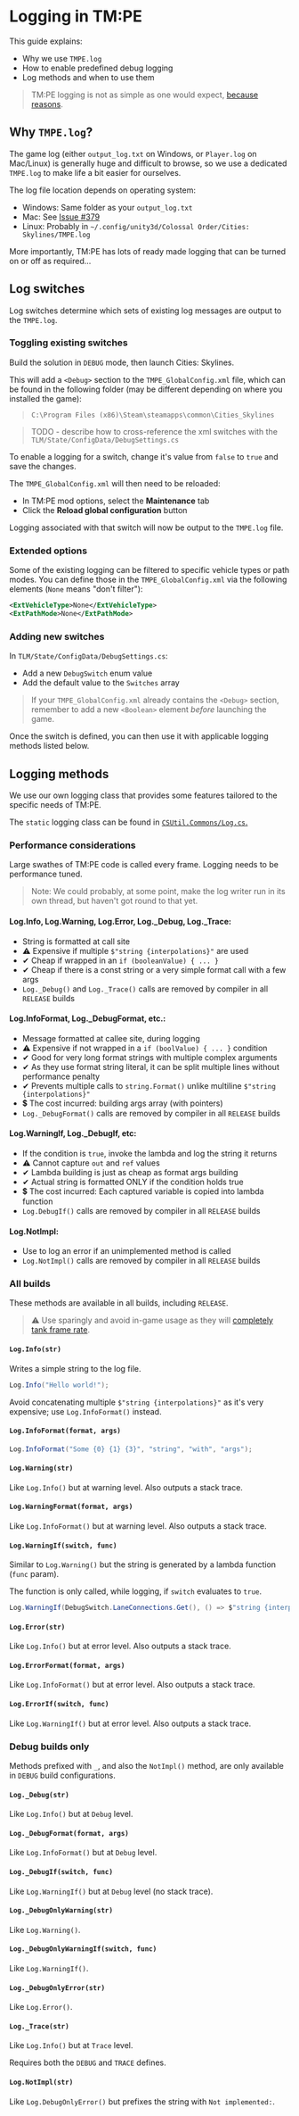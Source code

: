 ﻿# Logging in TM:PE

This guide explains:

* Why we use `TMPE.log`
* How to enable predefined debug logging
* Log methods and when to use them

> TM:PE logging is not as simple as one would expect, [because reasons](https://github.com/krzychu124/Cities-Skylines-Traffic-Manager-President-Edition/issues/349#issuecomment-512650775).

## Why `TMPE.log`?

The game log (either `output_log.txt` on Windows, or `Player.log` on Mac/Linux) is generally huge and difficult to browse, so we use a dedicated `TMPE.log` to make life a bit easier for ourselves.

The log file location depends on operating system:

* Windows: Same folder as your `output_log.txt`
* Mac: See [Issue #379](https://github.com/krzychu124/Cities-Skylines-Traffic-Manager-President-Edition/issues/379)
* Linux: Probably in `~/.config/unity3d/Colossal Order/Cities: Skylines/TMPE.log`

More importantly, TM:PE has lots of ready made logging that can be turned on or off as required...

## Log switches

Log switches determine which sets of existing log messages are output to the `TMPE.log`.

### Toggling existing switches

Build the solution in `DEBUG` mode, then launch Cities: Skylines.

This will add a `<Debug>` section to the `TMPE_GlobalConfig.xml` file, which can be found in the following folder (may be different depending on where you installed the game):

> `C:\Program Files (x86)\Steam\steamapps\common\Cities_Skylines`

> TODO - describe how to cross-reference the xml switches with the `TLM/State/ConfigData/DebugSettings.cs`

To enable a logging for a switch, change it's value from `false` to `true` and save the changes.

The `TMPE_GlobalConfig.xml` will then need to be reloaded:

* In TM:PE mod options, select the **Maintenance** tab
* Click the **Reload global configuration** button

Logging associated with that switch will now be output to the `TMPE.log` file.

### Extended options

Some of the existing logging can be filtered to specific vehicle types or path modes. You can define those in the `TMPE_GlobalConfig.xml` via the following elements (`None` means "don't filter"):

```xml
<ExtVehicleType>None</ExtVehicleType>
<ExtPathMode>None</ExtPathMode>
```

### Adding new switches

In `TLM/State/ConfigData/DebugSettings.cs`:

* Add a new `DebugSwitch` enum value
* Add the default value to the `Switches` array

> If your `TMPE_GlobalConfig.xml` already contains the `<Debug>` section, remember to add a new `<Boolean>` element _before_ launching the game.

Once the switch is defined, you can then use it with applicable logging methods listed below.

## Logging methods

We use our own logging class that provides some features tailored to the specific needs of TM:PE.

The `static` logging class can be found in [`CSUtil.Commons/Log.cs`.](https://github.com/krzychu124/Cities-Skylines-Traffic-Manager-President-Edition/blob/master/TLM/CSUtil.Commons/Log.cs)

### Performance considerations

Large swathes of TM:PE code is called every frame. Logging needs to be performance tuned.

> Note: We could probably, at some point, make the log writer run in its own thread, but haven't got round to that yet.

#### Log.Info, Log.Warning, Log.Error, Log.\_Debug, Log.\_Trace:

* String is formatted at call site
* ⚠ Expensive if multiple `$"string {interpolations}"` are used
* ✔ Cheap if wrapped in an `if (booleanValue) { ... }`
* ✔ Cheap if there is a const string or a very simple format call with a few args
* `Log._Debug()` and `Log._Trace()` calls are removed by compiler in all `RELEASE` builds

#### Log.InfoFormat, Log.\_DebugFormat, etc.:

* Message formatted at callee site, during logging
* ⚠ Expensive if not wrapped in a `if (boolValue) { ... }` condition
* ✔ Good for very long format strings with multiple complex arguments
* ✔ As they use format string literal, it can be split multiple lines without performance penalty
* ✔ Prevents multiple calls to `string.Format()` unlike multiline `$"string {interpolations}"`
* 💲 The cost incurred: building args array (with pointers)
* `Log._DebugFormat()` calls are removed by compiler in all `RELEASE` builds

#### Log.WarningIf, Log.\_DebugIf, etc:

* If the condition is `true`, invoke the lambda and log the string it returns
* ⚠ Cannot capture `out` and `ref` values
* ✔ Lambda building is just as cheap as format args building
* ✔ Actual string is formatted ONLY if the condition holds true
* 💲 The cost incurred: Each captured variable is copied into lambda function
* `Log.DebugIf()` calls are removed by compiler in all `RELEASE` builds

#### Log.NotImpl:

* Use to log an error if an unimplemented method is called
* `Log.NotImpl()` calls are removed by compiler in all `RELEASE` builds

### All builds

These methods are available in all builds, including `RELEASE`.

> :warning: Use sparingly and avoid in-game usage as they will [completely tank frame rate](https://github.com/krzychu124/Cities-Skylines-Traffic-Manager-President-Edition/issues/411).

#### `Log.Info(str)`

Writes a simple string to the log file.

```csharp
Log.Info("Hello world!");
```

Avoid concatenating multiple `$"string {interpolations}"` as it's very expensive; use `Log.InfoFormat()` instead.

#### `Log.InfoFormat(format, args)`

```csharp
Log.InfoFormat("Some {0} {1} {3}", "string", "with", "args");
```

#### `Log.Warning(str)`

Like `Log.Info()` but at warning level. Also outputs a stack trace.

#### `Log.WarningFormat(format, args)`

Like `Log.InfoFormat()` but at warning level. Also outputs a stack trace.

#### `Log.WarningIf(switch, func)`

Similar to `Log.Warning()` but the string is generated by a lambda function (`func` param).

The function is only called, while logging, if `switch` evaluates to `true`.

```csharp
Log.WarningIf(DebugSwitch.LaneConnections.Get(), () => $"string {interpolation}");
```

#### `Log.Error(str)`

Like `Log.Info()` but at error level. Also outputs a stack trace.

#### `Log.ErrorFormat(format, args)`

Like `Log.InfoFormat()` but at error level. Also outputs a stack trace.

#### `Log.ErrorIf(switch, func)`

Like `Log.WarningIf()` but at error level. Also outputs a stack trace.

### Debug builds only

Methods prefixed with `_`, and also the `NotImpl()` method, are only available in `DEBUG` build configurations.

#### `Log._Debug(str)`

Like `Log.Info()` but at `Debug` level.

#### `Log._DebugFormat(format, args)`

Like `Log.InfoFormat()` but at `Debug` level.

#### `Log._DebugIf(switch, func)`

Like `Log.WarningIf()` but at `Debug` level (no stack trace).

#### `Log._DebugOnlyWarning(str)`

Like `Log.Warning()`.

#### `Log._DebugOnlyWarningIf(switch, func)`

Like `Log.WarningIf()`.

#### `Log._DebugOnlyError(str)`

Like `Log.Error()`.

#### `Log._Trace(str)`

Like `Log.Info()` but at `Trace` level.

Requires both the `DEBUG` and `TRACE` defines.

#### `Log.NotImpl(str)`

Like `Log.DebugOnlyError()` but prefixes the string with `Not implemented:`.

